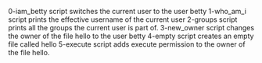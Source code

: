 0-iam_betty script switches the current user to the user betty
1-who_am_i script prints the effective username of the current user
2-groups script prints all the groups the current user is part of.
3-new_owner script changes the owner of the file hello to the user betty
4-empty script creates an empty file called hello
5-execute script adds execute permission to the owner of the file hello.
